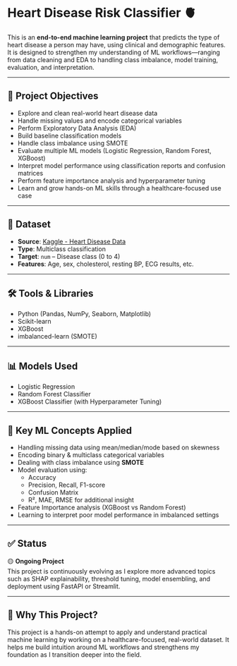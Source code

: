 # Heart Disease Risk Classifier 🫀

This is an **end-to-end machine learning project** that predicts the type of heart disease a person may have, using clinical and demographic features. It is designed to strengthen my understanding of ML workflows—ranging from data cleaning and EDA to handling class imbalance, model training, evaluation, and interpretation.

---

## 🚀 Project Objectives

- Explore and clean real-world heart disease data
- Handle missing values and encode categorical variables
- Perform Exploratory Data Analysis (EDA)
- Build baseline classification models
- Handle class imbalance using SMOTE
- Evaluate multiple ML models (Logistic Regression, Random Forest, XGBoost)
- Interpret model performance using classification reports and confusion matrices
- Perform feature importance analysis and hyperparameter tuning
- Learn and grow hands-on ML skills through a healthcare-focused use case

---

## 📌 Dataset

- **Source**: [Kaggle - Heart Disease Data](https://www.kaggle.com/datasets/redwankarimsony/heart-disease-data)
- **Type**: Multiclass classification  
- **Target**: `num` – Disease class (0 to 4)  
- **Features**: Age, sex, cholesterol, resting BP, ECG results, etc.

---

## 🛠️ Tools & Libraries

- Python (Pandas, NumPy, Seaborn, Matplotlib)
- Scikit-learn
- XGBoost
- imbalanced-learn (SMOTE)

---

## 📊 Models Used

- Logistic Regression
- Random Forest Classifier
- XGBoost Classifier (with Hyperparameter Tuning)

---

## 🧠 Key ML Concepts Applied

- Handling missing data using mean/median/mode based on skewness
- Encoding binary & multiclass categorical variables
- Dealing with class imbalance using **SMOTE**
- Model evaluation using:
  - Accuracy
  - Precision, Recall, F1-score
  - Confusion Matrix
  - R², MAE, RMSE for additional insight
- Feature Importance analysis (XGBoost vs Random Forest)
- Learning to interpret poor model performance in imbalanced settings

---

## ✅ Status

🟡 **Ongoing Project**  
This project is continuously evolving as I explore more advanced topics such as SHAP explainability, threshold tuning, model ensembling, and deployment using FastAPI or Streamlit.

---

## 📌 Why This Project?

This project is a hands-on attempt to apply and understand practical machine learning by working on a healthcare-focused, real-world dataset. It helps me build intuition around ML workflows and strengthens my foundation as I transition deeper into the field.
